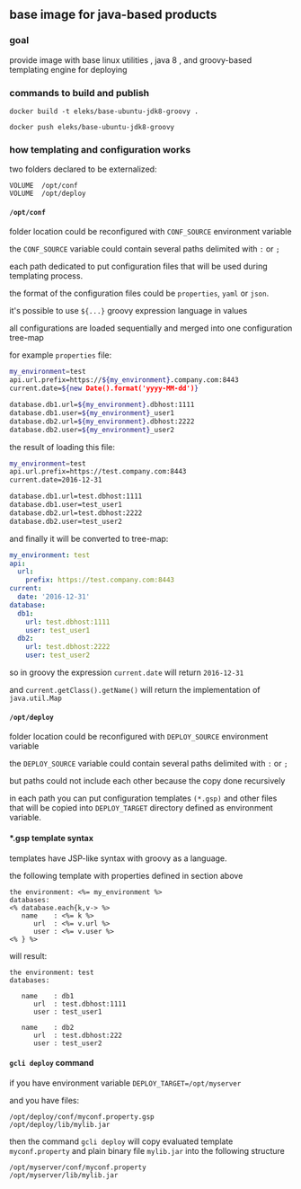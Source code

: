 ## base image for java-based products

### goal
provide image with base linux utilities , java 8 , and groovy-based templating engine for deploying 

### commands to build and publish

`docker build -t eleks/base-ubuntu-jdk8-groovy .`

`docker push eleks/base-ubuntu-jdk8-groovy`

### how templating and configuration works

two folders declared to be externalized:
```
VOLUME  /opt/conf
VOLUME  /opt/deploy
```

#### `/opt/conf` 

folder location could be reconfigured with `CONF_SOURCE` environment variable

the `CONF_SOURCE` variable could contain several paths delimited with `:` or `;`

each path dedicated to put configuration files that will be used during templating process.

the format of the configuration files could be `properties`,  `yaml` or `json`.

it's possible to use `${...}` groovy expression language in values

all configurations are loaded sequentially and merged into one configuration tree-map

for example `properties` file:

```bash
my_environment=test
api.url.prefix=https://${my_environment}.company.com:8443
current.date=${new Date().format('yyyy-MM-dd')}

database.db1.url=${my_environment}.dbhost:1111
database.db1.user=${my_environment}_user1
database.db2.url=${my_environment}.dbhost:2222
database.db2.user=${my_environment}_user2
```

the result of loading this file:

```bash
my_environment=test
api.url.prefix=https://test.company.com:8443
current.date=2016-12-31

database.db1.url=test.dbhost:1111
database.db1.user=test_user1
database.db2.url=test.dbhost:2222
database.db2.user=test_user2
```

and finally it will be converted to tree-map:

```yaml
my_environment: test
api:
  url:
    prefix: https://test.company.com:8443
current:
  date: '2016-12-31'
database:
  db1:
    url: test.dbhost:1111
    user: test_user1
  db2:
    url: test.dbhost:2222
    user: test_user2
```

so in groovy the expression `current.date` will return `2016-12-31`

and `current.getClass().getName()` will return the implementation of `java.util.Map`

#### `/opt/deploy` 

folder location could be reconfigured with `DEPLOY_SOURCE` environment variable

the `DEPLOY_SOURCE` variable could contain several paths delimited with `:` or `;`

but paths could not include each other because the copy done recursively

in each path you can put configuration templates `(*.gsp)` and other files that will be copied into `DEPLOY_TARGET` directory defined as environment variable.

#### *.gsp template syntax

templates have JSP-like syntax with groovy as a language.

the following template with properties defined in section above

```ERB
the environment: <%= my_environment %>
databases: 
<% database.each{k,v-> %>
   name    : <%= k %>
      url  : <%= v.url %>
      user : <%= v.user %>
<% } %>
```

will result:
```
the environment: test
databases: 

   name    : db1
      url  : test.dbhost:1111
      user : test_user1

   name    : db2
      url  : test.dbhost:222
      user : test_user2
```

#### `gcli deploy` command

if you have environment variable `DEPLOY_TARGET=/opt/myserver` 

and you have files: 
```
/opt/deploy/conf/myconf.property.gsp
/opt/deploy/lib/mylib.jar
```

then the command `gcli deploy` will copy evaluated template `myconf.property` and plain binary file `mylib.jar` into the following structure
```
/opt/myserver/conf/myconf.property
/opt/myserver/lib/mylib.jar
```

